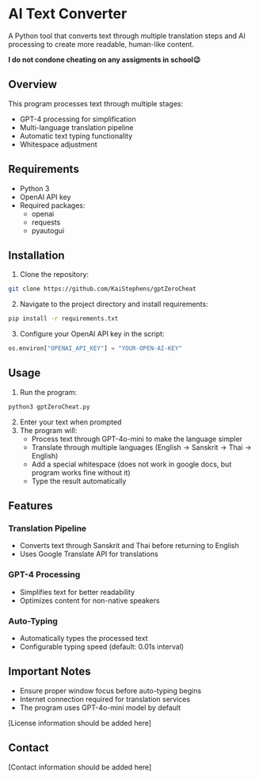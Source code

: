 # AI Text Converter

A Python tool that converts text through multiple translation steps and AI processing to create more readable, human-like content. 

**I do not condone cheating on any assigments in school😉**

## Overview

This program processes text through multiple stages:
- GPT-4 processing for simplification
- Multi-language translation pipeline
- Automatic text typing functionality
- Whitespace adjustment

## Requirements

- Python 3
- OpenAI API key
- Required packages:
  - openai
  - requests
  - pyautogui

## Installation

1. Clone the repository:
```bash
git clone https://github.com/KaiStephens/gptZeroCheat
```

2. Navigate to the project directory and install requirements:
```bash
pip install -r requirements.txt
```

3. Configure your OpenAI API key in the script:
```python
os.environ["OPENAI_API_KEY"] = "YOUR-OPEN-AI-KEY"
```

## Usage

1. Run the program:
```bash
python3 gptZeroCheat.py
```

2. Enter your text when prompted
3. The program will:
   - Process text through GPT-4o-mini to make the language simpler
   - Translate through multiple languages (English -> Sanskrit -> Thai -> English)
   - Add a special whitespace (does not work in google docs, but program works fine without it)
   - Type the result automatically

## Features

### Translation Pipeline
- Converts text through Sanskrit and Thai before returning to English
- Uses Google Translate API for translations

### GPT-4 Processing
- Simplifies text for better readability
- Optimizes content for non-native speakers

### Auto-Typing
- Automatically types the processed text
- Configurable typing speed (default: 0.01s interval)

## Important Notes

- Ensure proper window focus before auto-typing begins
- Internet connection required for translation services
- The program uses GPT-4o-mini model by default

[License information should be added here]

## Contact

[Contact information should be added here]

